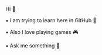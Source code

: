 Hi 👋

▪ I am trying to learn here in GitHub 📝

▪ Also I love playing games 🎮 

▪ Ask me something 🙂
